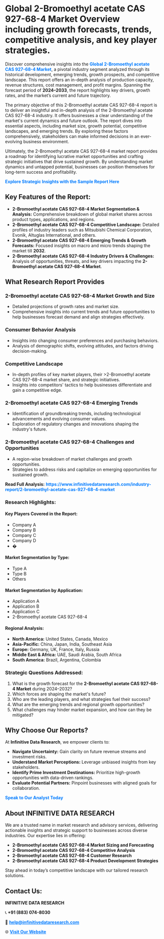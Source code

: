 <h1>Global 2-Bromoethyl acetate CAS 927-68-4 Market Overview including growth forecasts, trends, competitive analysis, and key player strategies.</h1>
<p>
Discover comprehensive insights into the 
<a href="https://www.infinitivedataresearch.com/industry-report/2-bromoethyl-acetate-cas-927-68-4-market" rel="dofollow" style="color: #007BFF; text-decoration: none;"><strong>Global 2-Bromoethyl acetate CAS 927-68-4 Market</strong></a>, a pivotal industry segment analyzed through its historical development, emerging trends, growth prospects, and competitive landscape. This report offers an in-depth analysis of production capacity, revenue structures, cost management, and profit margins. Spanning the forecast period of <strong>2024–2033</strong>, the report highlights key drivers, growth rates, and the market’s current and future trajectory.
</p>
<p>
The primary objective of this 2-Bromoethyl acetate CAS 927-68-4 report is to deliver an insightful and in-depth analysis of the 2-Bromoethyl acetate CAS 927-68-4 industry. It offers businesses a clear understanding of the market's current dynamics and future outlook. The report dives into essential aspects, including market size, growth potential, competitive landscapes, and emerging trends. By exploring these factors comprehensively, stakeholders can make informed decisions in an ever-evolving business environment.
</p>
<p>
Ultimately, the 2-Bromoethyl acetate CAS 927-68-4 market report provides a roadmap for identifying lucrative market opportunities and crafting strategic initiatives that drive sustained growth. By understanding market dynamics and untapped potential, businesses can position themselves for long-term success and profitability.
</p>
<p>
<a href="https://www.infinitivedataresearch.com/request-sample/reportId=104228" style="color: #007BFF; text-decoration: none;"><strong>Explore Strategic Insights with the Sample Report Here</strong></a>
</p>

<h2>Key Features of the Report:</h2>
<ul>
<li><strong>2-Bromoethyl acetate CAS 927-68-4 Market Segmentation & Analysis:</strong> Comprehensive breakdown of global market shares across product types, applications, and regions.</li>
<li><strong>2-Bromoethyl acetate CAS 927-68-4 Competitive Landscape:</strong> Detailed profiles of industry leaders such as Mitsubishi Chemical Corporation, Evonik, Altuglas International, and others.</li>
<li><strong>2-Bromoethyl acetate CAS 927-68-4 Emerging Trends & Growth Forecasts:</strong> Focused insights on macro and micro trends shaping the market till <strong>2032</strong>.</li>
<li><strong>2-Bromoethyl acetate CAS 927-68-4 Industry Drivers & Challenges:</strong> Analysis of opportunities, threats, and key drivers impacting the <strong>2-Bromoethyl acetate CAS 927-68-4 Market</strong>.</li>
</ul>

<h2>What Research Report Provides</h2>
<h3>2-Bromoethyl acetate CAS 927-68-4 Market Growth and Size</h3>
<ul>
<li>Detailed projections of growth rates and market size.</li>
<li>Comprehensive insights into current trends and future opportunities to help businesses forecast demand and align strategies effectively.</li>
</ul>

<h3>Consumer Behavior Analysis</h3>
<ul>
<li>Insights into changing consumer preferences and purchasing behaviors.</li>
<li>Analysis of demographic shifts, evolving attitudes, and factors driving decision-making.</li>
</ul>

<h3>Competitive Landscape</h3>
<ul>
<li>In-depth profiles of key market players, their >2-Bromoethyl acetate CAS 927-68-4 market share, and strategic initiatives.</li>
<li>Insights into competitors' tactics to help businesses differentiate and gain a competitive edge.</li>
</ul>

<h3>2-Bromoethyl acetate CAS 927-68-4 Emerging Trends</h3>
<ul>
<li>Identification of groundbreaking trends, including technological advancements and evolving consumer values.</li>
<li>Exploration of regulatory changes and innovations shaping the industry's future.</li>
</ul>

<h3>2-Bromoethyl acetate CAS 927-68-4 Challenges and Opportunities</h3>
<ul>
<li>A region-wise breakdown of market challenges and growth opportunities.</li>
<li>Strategies to address risks and capitalize on emerging opportunities for sustained growth.</li>
</ul>
<p><strong>Read Full Analysis:</strong> <a href="https://www.infinitivedataresearch.com/industry-report/2-bromoethyl-acetate-cas-927-68-4-market" rel="dofollow" style="color: #007BFF; text-decoration: none;"><strong>https://www.infinitivedataresearch.com/industry-report/2-bromoethyl-acetate-cas-927-68-4-market</strong></a></p>
<h3>Research Highlights:</h3>
<h4>Key Players Covered in the Report:</h4>
<ul><li>Company A</li><li>Company B</li><li>Company C</li><li>Company D</li><li>�</li></ul>
<h4>Market Segmentation by Type:</h4>
<ul><li>Type A</li><li>Type B</li><li>Others</li></ul>
<h4>Market Segmentation by Application:</h4>
<ul><li>Application A</li><li>Application B</li><li>Application C</li><li>2-Bromoethyl acetate CAS 927-68-4</li></ul>

<h4>Regional Analysis:</h4>
<ul>
<li><strong>North America:</strong> United States, Canada, Mexico</li>
<li><strong>Asia-Pacific:</strong> China, Japan, India, Southeast Asia</li>
<li><strong>Europe:</strong> Germany, UK, France, Italy, Russia</li>
<li><strong>Middle East & Africa:</strong> UAE, Saudi Arabia, South Africa</li>
<li><strong>South America:</strong> Brazil, Argentina, Colombia</li>
</ul>

<h3>Strategic Questions Addressed:</h3>
<ol>
<li>What is the growth forecast for the <strong>2-Bromoethyl acetate CAS 927-68-4 Market</strong> during 2024–2032?</li>
<li>Which forces are shaping the market's future?</li>
<li>Who are the leading players, and what strategies fuel their success?</li>
<li>What are the emerging trends and regional growth opportunities?</li>
<li>What challenges may hinder market expansion, and how can they be mitigated?</li>
</ol>

<h2>Why Choose Our Reports?</h2>
<p>At <strong>Infinitive Data Research</strong>, we empower clients to:</p>
<ul>
<li><strong>Navigate Uncertainty:</strong> Gain clarity on future revenue streams and investment risks.</li>
<li><strong>Understand Market Perceptions:</strong> Leverage unbiased insights from key stakeholders.</li>
<li><strong>Identify Prime Investment Destinations:</strong> Prioritize high-growth opportunities with data-driven rankings.</li>
<li><strong>Evaluate Potential Partners:</strong> Pinpoint businesses with aligned goals for collaboration.</li>
</ul>
<p><a href="https://www.infinitivedataresearch.com/industry-report/2-bromoethyl-acetate-cas-927-68-4-market" rel="dofollow" style="color: #007BFF; text-decoration: none;"><strong>Speak to Our Analyst Today</strong></a></p>

<h2>About INFINITIVE DATA RESEARCH</h2>
<p>We are a trusted name in market research and advisory services, delivering actionable insights and strategic support to businesses across diverse industries. Our expertise lies in offering:</p>
<ul>
<li><strong>2-Bromoethyl acetate CAS 927-68-4 Market Sizing and Forecasting</strong></li>
<li><strong>2-Bromoethyl acetate CAS 927-68-4 Competitive Analysis</strong></li>
<li><strong>2-Bromoethyl acetate CAS 927-68-4 Customer Research</strong></li>
<li><strong>2-Bromoethyl acetate CAS 927-68-4 Product Development Strategies</strong></li>
</ul>
<p>Stay ahead in today’s competitive landscape with our tailored research solutions.</p>

<h2>Contact Us:</h2>
<p><strong>INFINITIVE DATA RESEARCH</strong></p>
<p>📞 <strong>+91 (883) 074-8030</strong></p>
<p>📧 <strong><a href="mailto:help@infinitivedataresearch.com" style="color: #007BFF;">help@infinitivedataresearch.com</a></strong></p>
<p>🌐 <strong><a href="https://www.infinitivedataresearch.com" rel="dofollow" style="color: #007BFF;">Visit Our Website</a></strong></p>